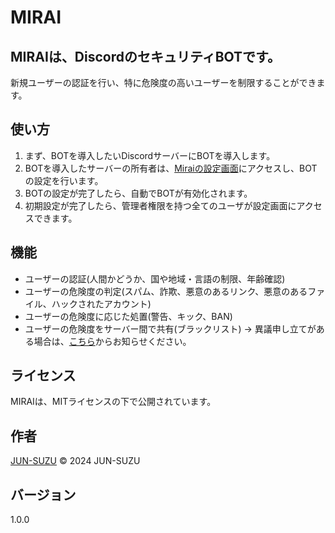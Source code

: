 # MIRAI

## MIRAIは、DiscordのセキュリティBOTです。

新規ユーザーの認証を行い、特に危険度の高いユーザーを制限することができます。

## 使い方

1. まず、BOTを導入したいDiscordサーバーにBOTを導入します。
2. BOTを導入したサーバーの所有者は、[Miraiの設定画面](https://mirai.jun-suzu.net/setting/)にアクセスし、BOTの設定を行います。
3. BOTの設定が完了したら、自動でBOTが有効化されます。
4. 初期設定が完了したら、管理者権限を持つ全てのユーザが設定画面にアクセスできます。

## 機能

- ユーザーの認証(人間かどうか、国や地域・言語の制限、年齢確認)
- ユーザーの危険度の判定(スパム、詐欺、悪意のあるリンク、悪意のあるファイル、ハックされたアカウント)
- ユーザーの危険度に応じた処置(警告、キック、BAN)
- ユーザーの危険度をサーバー間で共有(ブラックリスト)
 → 異議申し立てがある場合は、[こちら](https://mirai.jun-suzu.net/objection/)からお知らせください。

## ライセンス

MIRAIは、MITライセンスの下で公開されています。

## 作者

[JUN-SUZU](https://jun-suzu.net)
© 2024 JUN-SUZU

## バージョン

1.0.0
